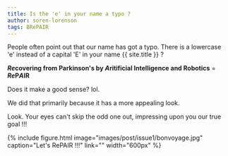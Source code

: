 ```yaml
---
title: Is the 'e' in your name a typo ?
author: soren-lorenson
tags: BRePAIR
---
```


People often point out that our name has got a typo. There is a lowercase 'e' instead of a capital 'E' in your name {{ site.title }} ?

<strong><blue><em>Re</em></blue>covering from <blue>P</blue>arkinson's by <blueinvt><em>A</em></blueinvt>ritificial <blueinvt>I</blueinvt>ntelligence and <blue>R</blue>obotics</strong> = <strong><blue><em>Re</em>P</blue><blueinvt><em>A</em>I</blueinvt><blue>R</blue></strong>

Does it make a good sense? lol.

We did that primarily because it has a more appealing look.

Look. Your eyes can't skip the odd one out, impressing upon you our true goal !!!

{%
  include figure.html
  image="images/post/issue1/bonvoyage.jpg"
  caption="Let's RePAIR !!!"
  link=""
  width="600px"
%}
